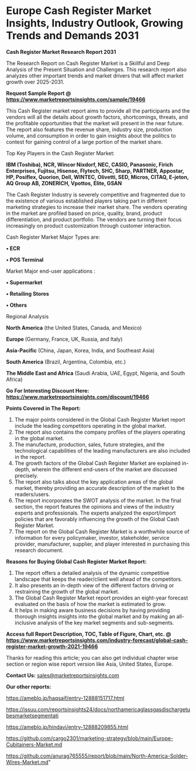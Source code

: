 # Europe Cash Register Market Insights, Industry Outlook, Growing Trends and Demands 2031

<strong>Cash Register Market Research Report 2031</strong>

The Research Report on Cash Register Market is a Skillful and Deep Analysis of the Present Situation and Challenges. This research report also analyzes other important trends and market drivers that will affect market growth over 2025-2031.

<strong>Request Sample Report @ <a href=https://www.marketreportsinsights.com/sample/19466>https://www.marketreportsinsights.com/sample/19466</a></strong>

This Cash Register market report aims to provide all the participants and the vendors will all the details about growth factors, shortcomings, threats, and the profitable opportunities that the market will present in the near future. The report also features the revenue share, industry size, production volume, and consumption in order to gain insights about the politics to contest for gaining control of a large portion of the market share.

Top Key Players in the Cash Register Market:

<strong>IBM (Toshiba), NCR, Wincor Nixdorf, NEC, CASIO, Panasonic, Firich Enterprises, Fujitsu, Hisense, Flytech, SHC, Sharp, PARTNER, Appostar, HP, Posiflex, Quorion, Dell, WINTEC, Olivetti, SED, Micros, CITAQ, E-jeton, AQ Group AB, ZONERICH, Vpottos, Elite, GSAN</strong>

The Cash Register Industry is severely competitive and fragmented due to the existence of various established players taking part in different marketing strategies to increase their market share. The vendors operating in the market are profiled based on price, quality, brand, product differentiation, and product portfolio. The vendors are turning their focus increasingly on product customization through customer interaction.

Cash Register Market Major Types are:

<strong>• ECR

• POS Terminal</strong>

Market Major end-user applications :

<strong>• Supermarket

• Retailing Stores

• Others</strong>

Regional Analysis

</u><strong><b>North America</b></strong> (the United States, Canada, and Mexico)

<strong><b>Europe </b></strong>(Germany, France, UK, Russia, and Italy)

<strong><b>Asia-Pacific</b></strong> (China, Japan, Korea, India, and Southeast Asia)

<strong><b>South America</b></strong> (Brazil, Argentina, Colombia, etc.)

<strong><b>The Middle East and Africa</b></strong> (Saudi Arabia, UAE, Egypt, Nigeria, and South Africa)

<strong>Go For Interesting Discount Here: <a href=https://www.marketreportsinsights.com/discount/19466>https://www.marketreportsinsights.com/discount/19466</a></strong>

<strong>Points Covered in The Report:</strong>
<ol>
  <li>The major points considered in the Global Cash Register Market report include the leading competitors operating in the global market.</li>
  <li>The report also contains the company profiles of the players operating in the global market.</li>
  <li>The manufacture, production, sales, future strategies, and the technological capabilities of the leading manufacturers are also included in the report.</li>
  <li>The growth factors of the Global Cash Register Market are explained in-depth, wherein the different end-users of the market are discussed precisely.</li>
  <li>The report also talks about the key application areas of the global market, thereby providing an accurate description of the market to the readers/users.</li>
  <li>The report incorporates the SWOT analysis of the market. In the final section, the report features the opinions and views of the industry experts and professionals. The experts analyzed the export/import policies that are favorably influencing the growth of the Global Cash Register Market.</li>
  <li>The report on the Global Cash Register Market is a worthwhile source of information for every policymaker, investor, stakeholder, service provider, manufacturer, supplier, and player interested in purchasing this research document.</li>
</ol>
<strong>Reasons for Buying Global Cash Register Market Report:</strong>

<ol>
  <li>The report offers a detailed analysis of the dynamic competitive landscape that keeps the reader/client well ahead of the competitors.</li>
  <li>It also presents an in-depth view of the different factors driving or restraining the growth of the global market.</li>
  <li>The Global Cash Register Market report provides an eight-year forecast evaluated on the basis of how the market is estimated to grow.</li>
  <li>It helps in making aware business decisions by having providing thorough insights insights into the global market and by making an all-inclusive analysis of the key market segments and sub-segments.</li>
</ol>
<strong>Access full Report Description, TOC, Table of Figure, Chart, etc. @ <a href=https://www.marketreportsinsights.com/industry-forecast/global-cash-register-market-growth-2021-19466>https://www.marketreportsinsights.com/industry-forecast/global-cash-register-market-growth-2021-19466</a></strong>


Thanks for reading this article; you can also get individual chapter wise section or region wise report version like Asia, United States, Europe.

<strong>Contact Us:</strong>
sales@marketreportsinsights.com

<strong>Our other reports:</strong>

<a href=https://ameblo.jp/haqsaif/entry-12888151717.html>https://ameblo.jp/haqsaif/entry-12888151717.html</a>

<a href=https://issuu.com/reportsinsights24/docs/northamericaglassgasdischargetubesmarketsegmentati>https://issuu.com/reportsinsights24/docs/northamericaglassgasdischargetubesmarketsegmentati</a>

<a href=https://ameblo.jp/hindavi/entry-12888209855.html>https://ameblo.jp/hindavi/entry-12888209855.html</a>

<a href=https://github.com/cargo2301/marketing-strategy/blob/main/Europe-Cubitainers-Market.md>https://github.com/cargo2301/marketing-strategy/blob/main/Europe-Cubitainers-Market.md</a>

<a href=https://github.com/anurag765555/report/blob/main/North-America-Solder-Wires-Market.md>https://github.com/anurag765555/report/blob/main/North-America-Solder-Wires-Market.md</a>"
